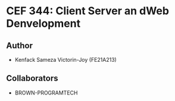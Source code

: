 # CEF 344: Client Server an dWeb Denvelopment

## Author

- Kenfack Sameza Victorin-Joy (FE21A213)

## Collaborators

- BROWN-PROGRAMTECH
